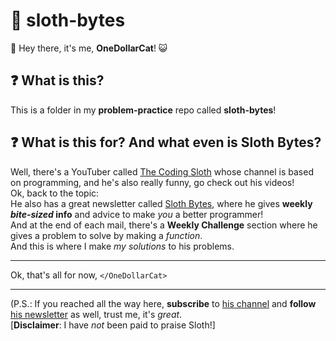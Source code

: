# 🦥 sloth-bytes
👋 Hey there, it's me, **OneDollarCat**! 😺
## ❓ What is this?
This is a folder in my **problem-practice** repo called **sloth-bytes**!
## ❓ What is this for? And what even is Sloth Bytes?
Well, there's a YouTuber called [The Coding Sloth](www.youtube.com/@TheCodingSloth) whose channel is based on programming, and he's also really funny, go check out his videos!  
Ok, back to the topic:  
He also has a great newsletter called [Sloth Bytes](slothbytes.beehiiv.com), where he gives **weekly *bite-sized* info** and advice to make *you* a better programmer!  
And at the end of each mail, there's a **Weekly Challenge** section where he gives a problem to solve by making a *function*.  
And this is where I make *my solutions* to his problems.
___
Ok, that's all for now, `</OneDollarCat>`
___
(P.S.: If you reached all the way here, **subscribe** to [his channel](www.youtube.com/@TheCodingSloth) and **follow** [his newsletter](slothbytes.beehiiv.com) as well, trust me, it's *great*.  
[**Disclaimer**: I have *not* been paid to praise Sloth!]
